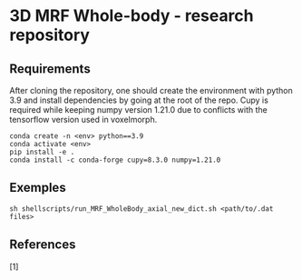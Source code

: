 # 3D MRF Whole-body - research repository


## Requirements

After cloning the repository, one should create the environment with python 3.9 and install dependencies by going at the root of the repo.
Cupy is required while keeping numpy version 1.21.0 due to conflicts with the tensorflow version used in voxelmorph.

```
conda create -n <env> python==3.9
conda activate <env>
pip install -e .
conda install -c conda-forge cupy=8.3.0 numpy=1.21.0
```


## Exemples
```
sh shellscripts/run_MRF_WholeBody_axial_new_dict.sh <path/to/.dat files>
```

## References
<a id="1">[1]</a> 

